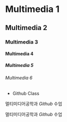 # Multimedia 1
## Multimedia 2
### Multimedia 3
#### Multimedia 4
##### Multimedia 5
###### Multimedia 6

+ Github Class

멀티미디어공학과 *Github* 수업

멀티미디어공학과 _Github_ 수업

